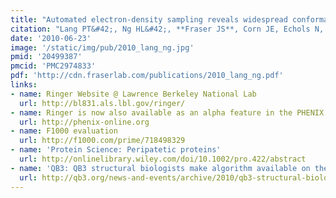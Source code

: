 ```yaml
---
title: "Automated electron-density sampling reveals widespread conformational polymorphism in proteins."
citation: "Lang PT&#42;, Ng HL&#42;, **Fraser JS**, Corn JE, Echols N, Sales M, Holton JM, Alber T.  *Protein Science*. 2010."
date: '2010-06-23'
image: '/static/img/pub/2010_lang_ng.jpg'
pmid: '20499387'
pmcid: 'PMC2974833'
pdf: 'http://cdn.fraserlab.com/publications/2010_lang_ng.pdf'
links:
- name: Ringer Website @ Lawrence Berkeley National Lab
  url: http://bl831.als.lbl.gov/ringer/
- name: Ringer is now also available as an alpha feature in the PHENIX GUI or on the command line as mmtbx.ringer
  url: http://phenix-online.org
- name: F1000 evaluation
  url: http://f1000.com/prime/718498329
- name: 'Protein Science: Peripatetic proteins'
  url: http://onlinelibrary.wiley.com/doi/10.1002/pro.422/abstract
- name: 'QB3: QB3 structural biologists make algorithm available on the web'
  url: http://qb3.org/news-and-events/archive/2010/qb3-structural-biologists-make-algorithm-available-on-the-web
---
```

